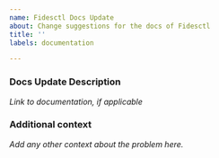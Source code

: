 ```yaml
---
name: Fidesctl Docs Update
about: Change suggestions for the docs of Fidesctl
title: ''
labels: documentation

---
```


### Docs Update Description

 _Link to documentation, if applicable_

### Additional context

_Add any other context about the problem here._
